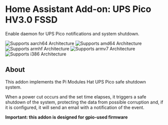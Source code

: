 # Home Assistant Add-on: UPS Pico HV3.0 FSSD

Enable daemon for UPS Pico notifications and system shutdown.

![Supports aarch64 Architecture][aarch64-shield]
![Supports amd64 Architecture][amd64-shield]
![Supports armhf Architecture][armhf-shield]
![Supports armv7 Architecture][armv7-shield]
![Supports i386 Architecture][i386-shield]

## About

This addon implements the Pi Modules Hat UPS Pico safe shutdown system.

When a power cut occurs and the set time elapses, it triggers a safe shutdown of the system, protecting the data from possible corruption and, if it is configured, it will send an email with a notification of the event.

**Important: this addon is designed for gpio-used firmware**

[aarch64-shield]: https://img.shields.io/badge/aarch64-yes-green.svg
[amd64-shield]: https://img.shields.io/badge/amd64-no-red.svg
[armhf-shield]: https://img.shields.io/badge/armhf-yes-green.svg
[armv7-shield]: https://img.shields.io/badge/armv7-yes-green.svg
[i386-shield]: https://img.shields.io/badge/i386-no-red.svg
